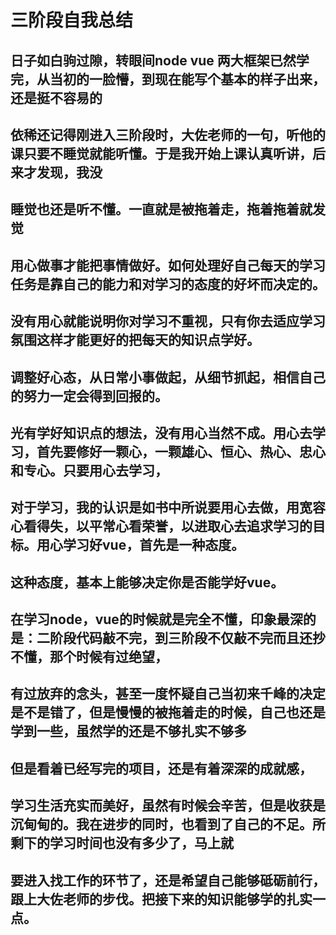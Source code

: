    #                                     三阶段自我总结
   ## 日子如白驹过隙，转眼间node vue 两大框架已然学完，从当初的一脸懵，到现在能写个基本的样子出来，还是挺不容易的
 ## 依稀还记得刚进入三阶段时，大佐老师的一句，听他的课只要不睡觉就能听懂。于是我开始上课认真听讲，后来才发现，我没
 ## 睡觉也还是听不懂。一直就是被拖着走，拖着拖着就发觉
 ## 用心做事才能把事情做好。如何处理好自己每天的学习任务是靠自己的能力和对学习的态度的好坏而决定的。
 ## 没有用心就能说明你对学习不重视，只有你去适应学习氛围这样才能更好的把每天的知识点学好。
 ## 调整好心态，从日常小事做起，从细节抓起，相信自己的努力一定会得到回报的。
  ## 光有学好知识点的想法，没有用心当然不成。用心去学习，首先要修好一颗心，一颗雄心、恒心、热心、忠心和专心。只要用心去学习，
  ## 对于学习，我的认识是如书中所说要用心去做，用宽容心看得失，以平常心看荣誉，以进取心去追求学习的目标。用心学习好vue，首先是一种态度。
  ## 这种态度，基本上能够决定你是否能学好vue。
  ## 在学习node，vue的时候就是完全不懂，印象最深的是：二阶段代码敲不完，到三阶段不仅敲不完而且还抄不懂，那个时候有过绝望，
  ## 有过放弃的念头，甚至一度怀疑自己当初来千峰的决定是不是错了，但是慢慢的被拖着走的时候，自己也还是学到一些，虽然学的还是不够扎实不够多
  ## 但是看着已经写完的项目，还是有着深深的成就感，
  ## 学习生活充实而美好，虽然有时候会辛苦，但是收获是沉甸甸的。我在进步的同时，也看到了自己的不足。所剩下的学习时间也没有多少了，马上就
  ## 要进入找工作的环节了，还是希望自己能够砥砺前行，跟上大佐老师的步伐。把接下来的知识能够学的扎实一点。                                    